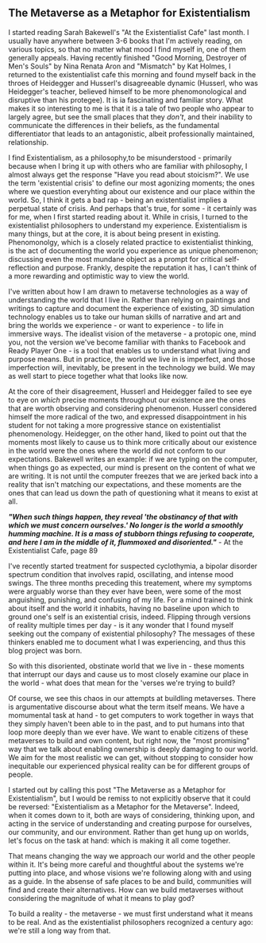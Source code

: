 ## The Metaverse as a Metaphor for Existentialism

I started reading Sarah Bakewell's "At the Existentialist Cafe" last month. I usually have anywhere between 3-6 books that I'm actively reading, on various topics, so that no matter what mood I find myself in, one of them generally appeals. Having recently finished "Good Morning, Destroyer of Men's Souls" by Nina Renata Aron and "Mismatch" by Kat Holmes, I returned to the existentialist cafe this morning and found myself back in the throes of Heidegger and Husserl's disagreeable dynamic (Husserl, who was Heidegger's teacher, believed himself to be more phenomonological and disruptive than his protegee). It is ia fascinating and familiar story. What makes it so interesting to me is that it is a tale of two people who appear to largely agree, but see the small places that they _don't_, and their inability to communicate the differences in their beliefs, as the fundamental differentiator that leads to an antagonistic, albeit professionally maintained, relationship.
  
I find Existentialism, as a philosophy,to be misunderstood - primarily because when I bring it up with others who are familiar with philosophy, I almost always get the response "Have you read about stoicism?". We use the term 'existential crisis' to define our most agonizing moments; the ones where we question everyhting about our existence and our place within the world. So, I think it gets a bad rap - being an existentialist implies a perpetual state of crisis. And perhaps that's true, for some - it certainly was for me, when I first started reading about it. While in crisis, I turned to the existentialist philosophers to understand my experience. Existentialism is many things, but at the core, it is about being present in existing. Phenomonolgy, which is a closely related practice to existentialist thinking, is the act of documenting the world you experience as unique phenomenon; discussing even the most mundane object as a prompt for critical self-reflection and purpose. Frankly, despite the reputation it has, I can't think of a more rewarding and optimistic way to view the world.

I've written about how I am drawn to metaverse technologies as a way of understanding the world that I live in. Rather than relying on paintings and writings to capture and document the experience of existing, 3D simulation technology enables us to take our human skills of narrative and art and bring the worlds we experience - or want to experience - to life in immersive ways. The idealist vision of the metaverse - a protopic one, mind you, not the version we've become familiar with thanks to Facebook and Ready Player One - is a tool that enables us to understand what living and purpose means. But in practice, the world we live in is imperfect, and those imperfection will, inevitably, be present in the technology we build. We may as well start to piece together what that looks like now. 
  
At the core of their disagreement, Husserl and Heidegger failed to see eye to eye on _which_ precise moments throughout our existence are the ones that are worth observing and considering phenomenon. Husserl considered himself the more radical of the two, and expressed disappointment in his student for not taking a more progressive stance on existentialist phenomenology. Heidegger, on the other hand, liked to point out that the moments most likely to cause us to think more critically about our existence in the world were the ones where the world did not conform to our expectations. Bakewell writes an example: if we are typing on the computer, when things go as expected, our mind is present on the content of what we are writing. It is not until the computer freezes that we are jerked back into a reality that isn't matching our expectations, and these moments are the ones that can lead us down the path of questioning what it means to exist at all.
  
_**"When such things happen, they reveal 'the obstinancy of that with which we must concern ourselves.' No longer is the world a smoothly humming machine. It is a mass of stubborn things refusing to cooperate, and here I am in the middle of it, flummoxed and disoriented."**_ - At the Existentialist Cafe, page 89

I've recently started treatment for suspected cyclothymia, a bipolar disorder spectrum condition that involves rapid, oscillating, and intense mood swings. The three months preceding this treatement, where my symptoms were arguably worse than they ever have been, were some of the most anguishing, punishing, and confusing of my life. For a mind trained to think about itself and the world it inhabits, having no baseline upon which to ground one's self is an existential crisis, indeed. Flipping through versions of reality multiple times per day - is it any wonder that I found myself seeking out the company of existential philosophy? The messages of these thinkers enabled me to document what I was experiencing, and thus this blog project was born.
   
So with this disoriented, obstinate world that we live in - these moments that interrupt our days and cause us to most closely examine our place in the world - what does that mean for the 'verses we're trying to build? 
  
Of course, we see this chaos in our attempts at buildling metaverses. There is argumentative discourse about what the term itself means. We have a momumental task at hand - to get computers to work together in ways that they simply haven't been able to in the past, and to put humans into that loop more deeply than we ever have. We want to enable citizens of these metaverses to build and own content, but right now, the "most promising" way that we talk about enabling ownership is deeply damaging to our world. We aim for the most realistic we can get, without stopping to consider how inequitable our experienced physical reality can be for different groups of people. 

I started out by calling this post "The Metaverse as a Metaphor for Existentialism", but I would be remiss to not explicitly observe that it could be reversed: "Existentialism as a Metaphor for the Metaverse". Indeed, when it comes down to it, both are ways of considering, thinking upon, and acting in the service of understanding and creating purpose for ourselves, our community, and our environment. Rather than get hung up on worlds, let's focus on the task at hand: which is making it all come together. 
  
That means changing the way we approach our world and the other people within it. It's being more careful and thoughtful about the systems we're putting into place, and whose visions we're following along with and using as a guide. In the absense of safe places to be and build, communities will find and create their alternatives. How can we build metaverses without considering the magnitude of what it means to play god? 
  
To build a reality - the metaverse - we must first understand what it means to be real. And as the existentialist philosophers recognized a century ago: we're still a long way from that.
